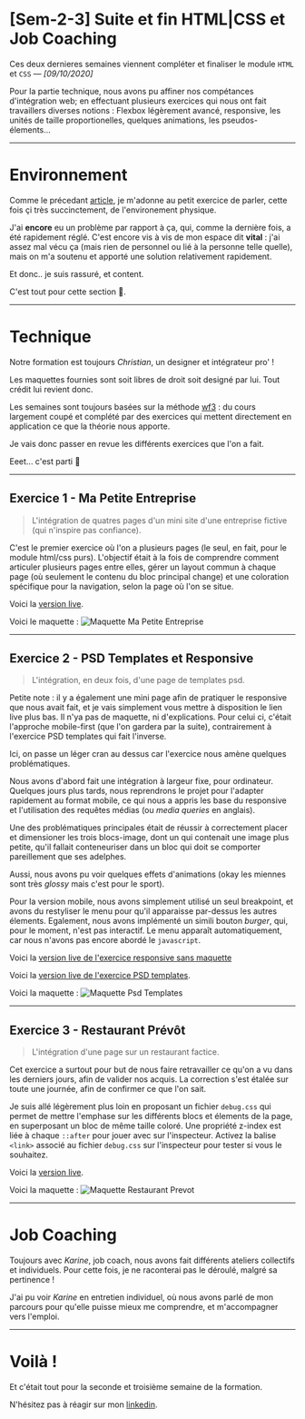 # [Sem-2-3] Suite et fin HTML|CSS et Job Coaching
Ces deux dernieres semaines viennent compléter et finaliser le module `HTML` et `CSS` — _[09/10/2020]_


Pour la partie technique, nous avons pu affiner nos compétances d'intégration web; en effectuant plusieurs exercices qui nous ont fait travaillers diverses notions : Flexbox légèrement avancé, responsive, les unités de taille proportionelles, quelques animations, les pseudos-élements...

---

# Environnement

Comme le précedant [article](/semaine-1), je m'adonne au petit exercice de parler, cette fois çi très succinctement, de l'environement physique. 

J'ai **encore** eu un problème par rapport à ça, qui, comme la dernière fois, a été rapidement réglé. C'est encore vis à vis de mon espace dit **vital** : j'ai assez mal vécu ça (mais rien de personnel ou lié à la personne telle quelle), mais on m'a soutenu et apporté une solution relativement rapidement.

Et donc.. je suis rassuré, et content.

C'est tout pour cette section 💬.

---

# Technique

Notre formation est toujours _Christian_, un designer et intégrateur pro' !

Les maquettes fournies sont soit libres de droit soit designé par lui. Tout crédit lui revient donc.

Les semaines sont toujours basées sur la méthode [wf3](https://wf3.fr) : du cours largement coupé et complété par des exercices qui mettent directement en application ce que la théorie nous apporte.

Je vais donc passer en revue les différents exercices que l'on a fait. 

Eeet... c'est parti 👀


---

## Exercice 1 - Ma Petite Entreprise

> L'intégration de quatres pages d'un mini site d'une entreprise fictive (qui n'inspire pas confiance).

C'est le premier exercice où l'on a plusieurs pages (le seul, en fait, pour le module html/css purs).
L'objectif était à la fois de comprendre comment articuler plusieurs pages entre elles, gérer un layout commun à chaque page (où seulement le contenu du bloc principal change) et une coloration spécifique pour la navigation, selon la page où l'on se situe.


Voici la [version live](sites/mod1-htmlcss/ma-petite-entreprise).

Voici le maquette :
![Maquette Ma Petite Entreprise](sites/mod1-htmlcss/ma-petite-entreprise/maquette.jpg "Maquette Ma Petite Entreprise")

---

## Exercice 2 - PSD Templates et Responsive

> L'intégration, en deux fois, d'une page de templates psd.

Petite note : il y a également une mini page afin de pratiquer le responsive que nous avait fait, et je vais simplement vous mettre à disposition le lien live plus bas. Il n'ya pas de maquette, ni d'explications. Pour celui ci, c'était l'approche mobile-first (que l'on gardera par la suite), contrairement à l'exercice PSD templates qui fait l'inverse.

Ici, on passe un léger cran au dessus car l'exercice nous amène quelques problématiques.


Nous avons d'abord fait une intégration à largeur fixe, pour ordinateur. Quelques jours plus tards, nous reprendrons le projet pour l'adapter rapidement au format mobile, ce qui nous a appris les base du responsive et l'utilisation des requêtes médias (ou _media queries_ en anglais).


Une des problématiques principales était de réussir à correctement placer et dimensioner les trois blocs-image, dont un qui contenait une image plus petite, qu'il fallait conteneuriser dans un bloc qui doit se comporter pareillement que ses adelphes.


Aussi, nous avons pu voir quelques effets d'animations (okay les miennes sont très _glossy_ mais c'est pour le sport).


Pour la version mobile, nous avons simplement utilisé un seul breakpoint, et avons du restyliser le menu pour qu'il apparaisse par-dessus les autres élements. Egalement, nous avons implémenté un simili bouton _burger_, qui, pour le moment, n'est pas interactif. Le menu apparaît automatiquement, car nous n'avons pas encore abordé le `javascript`.


Voici la [version live de l'exercice responsive sans maquette](sites/mod1-htmlcss/responsive)

Voici la [version live de l'exercice PSD templates](sites/mod1-htmlcss/psd-templates).

Voici la maquette :
![Maquette Psd Templates](sites/mod1-htmlcss/psd-templates/maquette.jpg)

---

## Exercice 3 - Restaurant Prévôt

> L'intégration d'une page sur un restaurant factice.

Cet exercice a surtout pour but de nous faire retravailler ce qu'on a vu dans les derniers jours, afin de valider nos acquis. La correction s'est étalée sur toute une journée, afin de confirmer ce que l'on sait.


Je suis allé légèrement plus loin en proposant un fichier `debug.css` qui permet de mettre l'emphase sur les différents blocs et élements de la page, en superposant un bloc de même taille coloré. Une propriété z-index est liée à chaque `::after` pour jouer avec sur l'inspecteur. Activez la balise `<link>` associé au fichier `debug.css` sur l'inspecteur pour tester si vous le souhaitez.


Voici la [version live](sites/mod1-htmlcss/restaurant-prevot).

Voici la maquette :
![Maquette Restaurant Prevot](sites/mod1-htmlcss/restaurant-prevot/maquette.jpg)

---

# Job Coaching

Toujours avec _Karine_, job coach, nous avons fait différents ateliers collectifs et individuels.
Pour cette fois, je ne raconterai pas le déroulé, malgré sa pertinence !


J'ai pu voir _Karine_ en entretien individuel, où nous avons parlé de mon parcours pour qu'elle puisse mieux me comprendre, et m'accompagner vers l'emploi.

---

# Voilà !

Et c'était tout pour la seconde et troisième semaine de la formation.


N'hésitez pas à réagir sur mon [linkedin](https://www.linkedin.com/in/otho/).